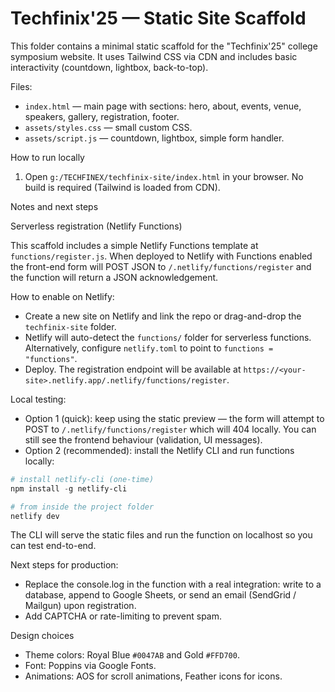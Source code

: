 # Techfinix'25 — Static Site Scaffold

This folder contains a minimal static scaffold for the "Techfinix'25" college symposium website. It uses Tailwind CSS via CDN and includes basic interactivity (countdown, lightbox, back-to-top).

Files:
- `index.html` — main page with sections: hero, about, events, venue, speakers, gallery, registration, footer.
- `assets/styles.css` — small custom CSS.
- `assets/script.js` — countdown, lightbox, simple form handler.

How to run locally
1. Open `g:/TECHFINEX/techfinix-site/index.html` in your browser. No build is required (Tailwind is loaded from CDN).

Notes and next steps

Serverless registration (Netlify Functions)

This scaffold includes a simple Netlify Functions template at `functions/register.js`. When deployed to Netlify with Functions enabled the front-end form will POST JSON to `/.netlify/functions/register` and the function will return a JSON acknowledgement.

How to enable on Netlify:
- Create a new site on Netlify and link the repo or drag-and-drop the `techfinix-site` folder.
- Netlify will auto-detect the `functions/` folder for serverless functions. Alternatively, configure `netlify.toml` to point to `functions = "functions"`.
- Deploy. The registration endpoint will be available at `https://<your-site>.netlify.app/.netlify/functions/register`.

Local testing:
- Option 1 (quick): keep using the static preview — the form will attempt to POST to `/.netlify/functions/register` which will 404 locally. You can still see the frontend behaviour (validation, UI messages).
- Option 2 (recommended): install the Netlify CLI and run functions locally:

```powershell
# install netlify-cli (one-time)
npm install -g netlify-cli

# from inside the project folder
netlify dev
```

The CLI will serve the static files and run the function on localhost so you can test end-to-end.

Next steps for production:
- Replace the console.log in the function with a real integration: write to a database, append to Google Sheets, or send an email (SendGrid / Mailgun) upon registration.
- Add CAPTCHA or rate-limiting to prevent spam.

Design choices
- Theme colors: Royal Blue `#0047AB` and Gold `#FFD700`.
- Font: Poppins via Google Fonts.
- Animations: AOS for scroll animations, Feather icons for icons.
